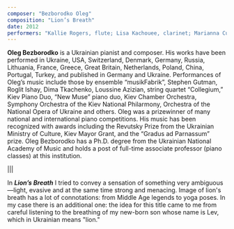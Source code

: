 ```yaml
---
composer: "Bezborodko Oleg"
composition: "Lion’s Breath"
date: 2012
performers: "Kallie Rogers, flute; Lisa Kachouee, clarinet; Marianna Cutright, violin; Jordan Galvarino, cello; Chad Spears, piano; Jamie Whitmarsh, conductor"
---
```

**Oleg Bezborodko** is a Ukrainian pianist and composer. His works have been performed in Ukraine, USA, Switzerland, Denmark, Germany, Russia, Lithuania, France, Greece, Great Britain, Netherlands, Poland, China, Portugal, Turkey, and published in Germany and Ukraine. Performances of Oleg’s music include those by ensemble “musikFabrik”, Stephen Gutman, Roglit Ishay, Dima Tkachenko, Loussine Azizian, string quartet “Collegium,” Kiev Piano Duo, “New Muse” piano duo, Kiev Chamber Orchestra, Symphony Orchestra of the Kiev National Philarmony, Orchestra of the National Opera of Ukraine and others. Oleg was a prizewinner of many national and international piano competitions. His music has been recognized with awards including the Revutsky Prize from the Ukrainian Ministry of Culture, Kiev Mayor Grant, and the “Gradus ad Parnassum” prize. Oleg Bezborodko has a Ph.D. degree from the Ukrainian National Academy of Music and holds a post of full-time associate professor (piano classes) at this institution.

|||

In **_Lion’s Breath_** I tried to convey a sensation of something very ambiguous—light, evasive and at the same time strong and menacing. Image of lion's breath has a lot of connotations: from Middle Age legends to yoga poses. In my case there is an additional one: the idea for this title came to me from careful listening to the breathing of my new-born son whose name is Lev, which in Ukrainian means "lion."